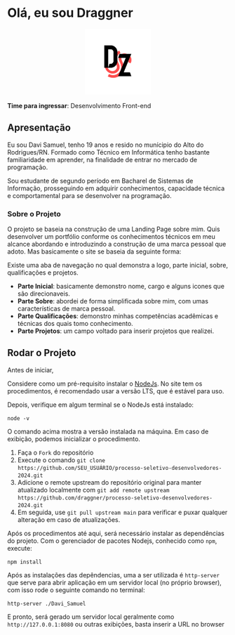 # Olá, eu sou Draggner

<div align="center">
  <img src="./src/img/DRAGGNER_LOGO_TRANSPARENT_PRETO.png" width="150px">
</div>

**Time para ingressar**: Desenvolvimento Front-end

## Apresentação

Eu sou Davi Samuel, tenho 19 anos e resido no munícipio do Alto do Rodrigues/RN. Formado como Técnico em Informática tenho bastante familiaridade em aprender, na finalidade de entrar no mercado de programação.

Sou estudante de segundo período em Bacharel de Sistemas de Informação, prosseguindo em adquirir conhecimentos, capacidade técnica e comportamental para se desenvolver na programação.

### Sobre o Projeto

O projeto se baseia na construção de uma Landing Page sobre mim. Quis desenvolver um portfólio conforme os conhecimentos técnicos em meu alcance abordando e introduzindo a construção de uma marca pessoal que adoto. Mas basicamente o site se baseia da seguinte forma:

Existe uma aba de navegação no qual demonstra a logo, parte inicial, sobre, qualificações e projetos.

- **Parte Inicial**: basicamente demonstro nome, cargo e alguns icones que são direcionaveis.
- **Parte Sobre**: abordei de forma simplificada sobre mim, com umas características de marca pessoal.
- **Parte Qualificações**: demonstro minhas competências acadêmicas e técnicas dos quais tomo conhecimento.
- **Parte Projetos**: um campo voltado para inserir projetos que realizei.

## Rodar o Projeto

Antes de iniciar,

Considere como um pré-requisito instalar o [NodeJs](https://nodejs.org). No site tem os procedimentos, é recomendado usar a versão LTS, que é estável para uso.

Depois, verifique em algum terminal se o NodeJs está instalado:

```
node -v
```

O comando acima mostra a versão instalada na máquina. Em caso de exibição, podemos inicializar o procedimento.

1. Faça o ``Fork`` do repositório
2. Execute o comando `git clone https://github.com/SEU_USUÁRIO/processo-seletivo-desenvolvedores-2024.git`
3. Adicione o remote upstream do repositório original para manter atualizado localmente com `git add remote upstream https://github.com/draggner/processo-seletivo-desenvolvedores-2024.git`
4. Em seguida, use `git pull upstream main` para verificar e puxar qualquer alteração em caso de atualizações.

Após os procedimentos até aqui, será necessário instalar as dependências do projeto. Com o gerenciador de pacotes Nodejs, conhecido como `npm`, execute:

```npm
npm install
```

Após as instalações das depêndencias, uma a ser utilizada é `http-server` que serve para abrir aplicação em um servidor local (no próprio browser), com isso rode o seguinte comando no terminal:

```
http-server ./Davi_Samuel
```

E pronto, será gerado um servidor local geralmente como `http://127.0.0.1:8080` ou outras exibições, basta inserir a URL no browser